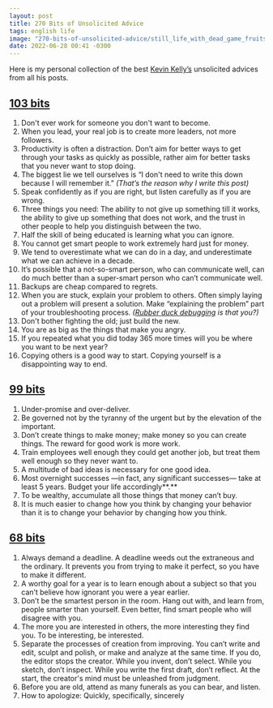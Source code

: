 ```yaml
---
layout: post
title: 270 Bits of Unsolicited Advice
tags: english life
image: "270-bits-of-unsolicited-advice/still_life_with_dead_game_fruits_and_vegetables.jpg"
date: 2022-06-28 00:41 -0300
---
```


Here is my personal collection of the best [Kevin Kelly’s](https://twitter.com/kevin2kelly) unsolicited advices from all his posts.

## [103 bits](https://kk.org/thetechnium/103-bits-of-advice-i-wish-i-had-known/)

1. Don't ever work for someone you don't want to become.
2. When you lead, your real job is to create more leaders, not more followers.
3. Productivity is often a distraction. Don’t aim for better ways to get through your tasks as quickly as possible, rather aim for better tasks that you never want to stop doing.
4. The biggest lie we tell ourselves is “I don't need to write this down because I will remember it.” _(That’s the reason why I write this post)_
5. Speak confidently as if you are right, but listen carefully as if you are wrong.
6. Three things you need: The ability to not give up something till it works, the ability to give up something that does not work, and the trust in other people to help you distinguish between the two.
7. Half the skill of being educated is learning what you can ignore.
8. You cannot get smart people to work extremely hard just for money.
9. We tend to overestimate what we can do in a day, and underestimate what we can achieve in a decade.
10. It’s possible that a not-so-smart person, who can communicate well, can do much better than a super-smart person who can’t communicate well.
11. Backups are cheap compared to regrets.
12. When you are stuck, explain your problem to others. Often simply laying out a problem will present a solution. Make “explaining the problem” part of your troubleshooting process. _([Rubber duck debugging](https://en.wikipedia.org/wiki/Rubber_duck_debugging) is that you?)_
13. Don't bother fighting the old; just build the new.
14. You are as big as the things that make you angry.
15. If you repeated what you did today 365 more times will you be where you want to be next year?
16. Copying others is a good way to start. Copying yourself is a disappointing way to end.

## [99 bits](https://kk.org/thetechnium/99-additional-bits-of-unsolicited-advice/)

1. Under-promise and over-deliver.
2. Be governed not by the tyranny of the urgent but by the elevation of the important.
3. Don’t create things to make money; make money so you can create things. The reward for good work is more work.
4. Train employees well enough they could get another job, but treat them well enough so they never want to.
5. A multitude of bad ideas is necessary for one good idea.
6. Most overnight successes —in fact, any significant successes— take at least 5 years. Budget your life accordingly**.**
7. To be wealthy, accumulate all those things that money can’t buy.
8. It is much easier to change how you think by changing your behavior than it is to change your behavior by changing how you think.

## [68 bits](https://kk.org/thetechnium/68-bits-of-unsolicited-advice/)

1. Always demand a deadline. A deadline weeds out the extraneous and the ordinary. It prevents you from trying to make it perfect, so you have to make it different.
2. A worthy goal for a year is to learn enough about a subject so that you can’t believe how ignorant you were a year earlier.
3. Don’t be the smartest person in the room. Hang out with, and learn from, people smarter than yourself. Even better, find smart people who will disagree with you.
4. The more you are interested in others, the more interesting they find you. To be interesting, be interested.
5. Separate the processes of creation from improving. You can’t write and edit, sculpt and polish, or make and analyze at the same time. If you do, the editor stops the creator. While you invent, don’t select. While you sketch, don’t inspect. While you write the first draft, don’t reflect. At the start, the creator's mind must be unleashed from judgment.
6. Before you are old, attend as many funerals as you can bear, and listen.
7. How to apologize: Quickly, specifically, sincerely
